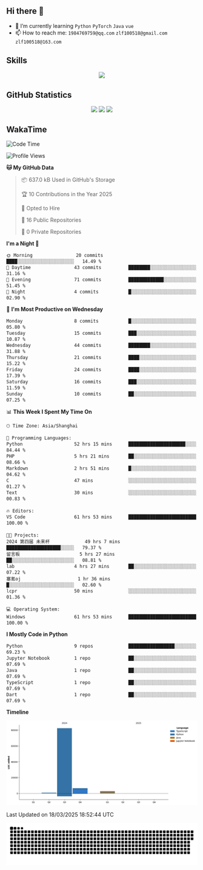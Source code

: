 ## Hi there 👋

- 🌱 I’m currently learning `Python` `PyTorch` `Java` `vue`
- 📫 How to reach me: `1984769759@qq.com` `zlf100518@gmail.com` `zlf100518@163.com`

## Skills
<div align="center"> <img src="https://skillicons.dev/icons?i=python,linux,git,github,html,css,js,ts" /> </div>

## GitHub Statistics

<div align="center">
  <img src="https://github-readme-stats.vercel.app/api?username=CloudSwordSage&show_icons=true&theme=tokyonight" />
  <img src="https://github-readme-stats.vercel.app/api/top-langs/?username=CloudSwordSage&show_icons=true&theme=tokyonight" />
  <img src="https://github-readme-activity-graph.vercel.app/graph?username=CloudSwordSage&theme=xcode" />
</div>

## WakaTime

<!--START_SECTION:waka-->
![Code Time](http://img.shields.io/badge/Code%20Time-577%20hrs%2038%20mins-blue)

![Profile Views](http://img.shields.io/badge/Profile%20Views-1-blue)

**🐱 My GitHub Data** 

> 📦 637.0 kB Used in GitHub's Storage 
 > 
> 🏆 10 Contributions in the Year 2025
 > 
> 💼 Opted to Hire
 > 
> 📜 16 Public Repositories 
 > 
> 🔑 0 Private Repositories 
 > 
**I'm a Night 🦉** 

```text
🌞 Morning                20 commits          ████░░░░░░░░░░░░░░░░░░░░░   14.49 % 
🌆 Daytime                43 commits          ████████░░░░░░░░░░░░░░░░░   31.16 % 
🌃 Evening                71 commits          █████████████░░░░░░░░░░░░   51.45 % 
🌙 Night                  4 commits           █░░░░░░░░░░░░░░░░░░░░░░░░   02.90 % 
```
📅 **I'm Most Productive on Wednesday** 

```text
Monday                   8 commits           █░░░░░░░░░░░░░░░░░░░░░░░░   05.80 % 
Tuesday                  15 commits          ███░░░░░░░░░░░░░░░░░░░░░░   10.87 % 
Wednesday                44 commits          ████████░░░░░░░░░░░░░░░░░   31.88 % 
Thursday                 21 commits          ████░░░░░░░░░░░░░░░░░░░░░   15.22 % 
Friday                   24 commits          ████░░░░░░░░░░░░░░░░░░░░░   17.39 % 
Saturday                 16 commits          ███░░░░░░░░░░░░░░░░░░░░░░   11.59 % 
Sunday                   10 commits          ██░░░░░░░░░░░░░░░░░░░░░░░   07.25 % 
```


📊 **This Week I Spent My Time On** 

```text
🕑︎ Time Zone: Asia/Shanghai

💬 Programming Languages: 
Python                   52 hrs 15 mins      █████████████████████░░░░   84.44 % 
PHP                      5 hrs 21 mins       ██░░░░░░░░░░░░░░░░░░░░░░░   08.66 % 
Markdown                 2 hrs 51 mins       █░░░░░░░░░░░░░░░░░░░░░░░░   04.62 % 
C                        47 mins             ░░░░░░░░░░░░░░░░░░░░░░░░░   01.27 % 
Text                     30 mins             ░░░░░░░░░░░░░░░░░░░░░░░░░   00.83 % 

🔥 Editors: 
VS Code                  61 hrs 53 mins      █████████████████████████   100.00 % 

🐱‍💻 Projects: 
2024 第四届 未来杯             49 hrs 7 mins       ████████████████████░░░░░   79.37 % 
留言板                      5 hrs 27 mins       ██░░░░░░░░░░░░░░░░░░░░░░░   08.81 % 
lab                      4 hrs 27 mins       ██░░░░░░░░░░░░░░░░░░░░░░░   07.22 % 
塞氪oj                     1 hr 36 mins        █░░░░░░░░░░░░░░░░░░░░░░░░   02.60 % 
lcpr                     50 mins             ░░░░░░░░░░░░░░░░░░░░░░░░░   01.36 % 

💻 Operating System: 
Windows                  61 hrs 53 mins      █████████████████████████   100.00 % 
```

**I Mostly Code in Python** 

```text
Python                   9 repos             █████████████████░░░░░░░░   69.23 % 
Jupyter Notebook         1 repo              ██░░░░░░░░░░░░░░░░░░░░░░░   07.69 % 
Java                     1 repo              ██░░░░░░░░░░░░░░░░░░░░░░░   07.69 % 
TypeScript               1 repo              ██░░░░░░░░░░░░░░░░░░░░░░░   07.69 % 
Dart                     1 repo              ██░░░░░░░░░░░░░░░░░░░░░░░   07.69 % 
```



**Timeline**

![Lines of Code chart](https://raw.githubusercontent.com/CloudSwordSage/CloudSwordSage/main/assets/bar_graph.png)


 Last Updated on 18/03/2025 18:52:44 UTC
<!--END_SECTION:waka-->

<div align="center"><img src="./assets/github-snake-dark.svg" /></div>
